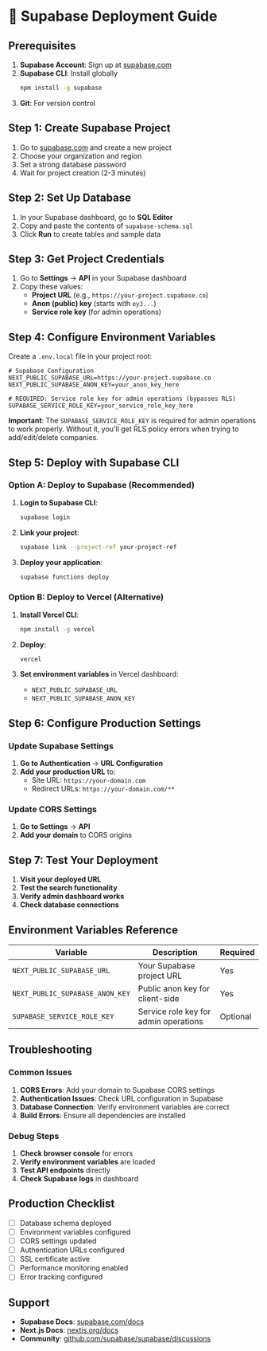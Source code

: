 # 🚀 Supabase Deployment Guide

## Prerequisites

1. **Supabase Account**: Sign up at [supabase.com](https://supabase.com)
2. **Supabase CLI**: Install globally
   ```bash
   npm install -g supabase
   ```
3. **Git**: For version control

## Step 1: Create Supabase Project

1. Go to [supabase.com](https://supabase.com) and create a new project
2. Choose your organization and region
3. Set a strong database password
4. Wait for project creation (2-3 minutes)

## Step 2: Set Up Database

1. In your Supabase dashboard, go to **SQL Editor**
2. Copy and paste the contents of `supabase-schema.sql`
3. Click **Run** to create tables and sample data

## Step 3: Get Project Credentials

1. Go to **Settings** → **API** in your Supabase dashboard
2. Copy these values:
   - **Project URL** (e.g., `https://your-project.supabase.co`)
   - **Anon (public) key** (starts with `eyJ...`)
   - **Service role key** (for admin operations)

## Step 4: Configure Environment Variables

Create a `.env.local` file in your project root:

```env
# Supabase Configuration
NEXT_PUBLIC_SUPABASE_URL=https://your-project.supabase.co
NEXT_PUBLIC_SUPABASE_ANON_KEY=your_anon_key_here

# REQUIRED: Service role key for admin operations (bypasses RLS)
SUPABASE_SERVICE_ROLE_KEY=your_service_role_key_here
```

**Important**: The `SUPABASE_SERVICE_ROLE_KEY` is required for admin operations to work properly. Without it, you'll get RLS policy errors when trying to add/edit/delete companies.

## Step 5: Deploy with Supabase CLI

### Option A: Deploy to Supabase (Recommended)

1. **Login to Supabase CLI**:
   ```bash
   supabase login
   ```

2. **Link your project**:
   ```bash
   supabase link --project-ref your-project-ref
   ```

3. **Deploy your application**:
   ```bash
   supabase functions deploy
   ```

### Option B: Deploy to Vercel (Alternative)

1. **Install Vercel CLI**:
   ```bash
   npm install -g vercel
   ```

2. **Deploy**:
   ```bash
   vercel
   ```

3. **Set environment variables** in Vercel dashboard:
   - `NEXT_PUBLIC_SUPABASE_URL`
   - `NEXT_PUBLIC_SUPABASE_ANON_KEY`

## Step 6: Configure Production Settings

### Update Supabase Settings

1. **Go to Authentication** → **URL Configuration**
2. **Add your production URL** to:
   - Site URL: `https://your-domain.com`
   - Redirect URLs: `https://your-domain.com/**`

### Update CORS Settings

1. **Go to Settings** → **API**
2. **Add your domain** to CORS origins

## Step 7: Test Your Deployment

1. **Visit your deployed URL**
2. **Test the search functionality**
3. **Verify admin dashboard works**
4. **Check database connections**

## Environment Variables Reference

| Variable | Description | Required |
|----------|-------------|----------|
| `NEXT_PUBLIC_SUPABASE_URL` | Your Supabase project URL | Yes |
| `NEXT_PUBLIC_SUPABASE_ANON_KEY` | Public anon key for client-side | Yes |
| `SUPABASE_SERVICE_ROLE_KEY` | Service role key for admin operations | Optional |

## Troubleshooting

### Common Issues

1. **CORS Errors**: Add your domain to Supabase CORS settings
2. **Authentication Issues**: Check URL configuration in Supabase
3. **Database Connection**: Verify environment variables are correct
4. **Build Errors**: Ensure all dependencies are installed

### Debug Steps

1. **Check browser console** for errors
2. **Verify environment variables** are loaded
3. **Test API endpoints** directly
4. **Check Supabase logs** in dashboard

## Production Checklist

- [ ] Database schema deployed
- [ ] Environment variables configured
- [ ] CORS settings updated
- [ ] Authentication URLs configured
- [ ] SSL certificate active
- [ ] Performance monitoring enabled
- [ ] Error tracking configured

## Support

- **Supabase Docs**: [supabase.com/docs](https://supabase.com/docs)
- **Next.js Docs**: [nextjs.org/docs](https://nextjs.org/docs)
- **Community**: [github.com/supabase/supabase/discussions](https://github.com/supabase/supabase/discussions)
